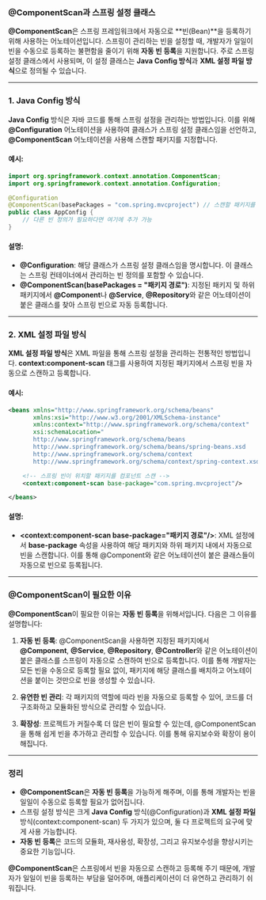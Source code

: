 ### **@ComponentScan과 스프링 설정 클래스**

**@ComponentScan**은 스프링 프레임워크에서 자동으로 **빈(Bean)**을 등록하기 위해 사용하는 어노테이션입니다. 스프링이 관리하는 빈을 설정할 때, 개발자가 일일이 빈을 수동으로 등록하는 불편함을 줄이기 위해 **자동 빈 등록**을 지원합니다. 주로 스프링 설정 클래스에서 사용되며, 이 설정 클래스는 **Java Config 방식**과 **XML 설정 파일 방식**으로 정의될 수 있습니다.

---

### **1. Java Config 방식**

**Java Config** 방식은 자바 코드를 통해 스프링 설정을 관리하는 방법입니다. 이를 위해 **@Configuration** 어노테이션을 사용하여 클래스가 스프링 설정 클래스임을 선언하고, **@ComponentScan** 어노테이션을 사용해 스캔할 패키지를 지정합니다.

#### **예시**:
```java
import org.springframework.context.annotation.ComponentScan;
import org.springframework.context.annotation.Configuration;

@Configuration
@ComponentScan(basePackages = "com.spring.mvcproject") // 스캔할 패키지를 지정
public class AppConfig {
    // 다른 빈 정의가 필요하다면 여기에 추가 가능
}
```

#### **설명**:
- **@Configuration**: 해당 클래스가 스프링 설정 클래스임을 명시합니다. 이 클래스는 스프링 컨테이너에서 관리하는 빈 정의를 포함할 수 있습니다.
- **@ComponentScan(basePackages = "패키지 경로")**: 지정된 패키지 및 하위 패키지에서 **@Component**나 **@Service**, **@Repository**와 같은 어노테이션이 붙은 클래스를 찾아 스프링 빈으로 자동 등록합니다.

---

### **2. XML 설정 파일 방식**

**XML 설정 파일 방식**은 XML 파일을 통해 스프링 설정을 관리하는 전통적인 방법입니다. **context:component-scan** 태그를 사용하여 지정된 패키지에서 스프링 빈을 자동으로 스캔하고 등록합니다.

#### **예시**:
```xml
<beans xmlns="http://www.springframework.org/schema/beans"
       xmlns:xsi="http://www.w3.org/2001/XMLSchema-instance"
       xmlns:context="http://www.springframework.org/schema/context"
       xsi:schemaLocation="
       http://www.springframework.org/schema/beans
       http://www.springframework.org/schema/beans/spring-beans.xsd
       http://www.springframework.org/schema/context
       http://www.springframework.org/schema/context/spring-context.xsd">

    <!-- 스프링 빈이 위치할 패키지를 컴포넌트 스캔 -->
    <context:component-scan base-package="com.spring.mvcproject"/>

</beans>
```

#### **설명**:
- **<context:component-scan base-package="패키지 경로"/>**: XML 설정에서 **base-package** 속성을 사용하여 해당 패키지와 하위 패키지 내에서 자동으로 빈을 스캔합니다. 이를 통해 @Component와 같은 어노테이션이 붙은 클래스들이 자동으로 빈으로 등록됩니다.

---

### **@ComponentScan이 필요한 이유**

**@ComponentScan**이 필요한 이유는 **자동 빈 등록**을 위해서입니다. 다음은 그 이유를 설명합니다:

1. **자동 빈 등록**: @ComponentScan을 사용하면 지정된 패키지에서 **@Component**, **@Service**, **@Repository**, **@Controller**와 같은 어노테이션이 붙은 클래스를 스프링이 자동으로 스캔하여 빈으로 등록합니다. 이를 통해 개발자는 모든 빈을 수동으로 등록할 필요 없이, 패키지에 해당 클래스를 배치하고 어노테이션을 붙이는 것만으로 빈을 생성할 수 있습니다.

2. **유연한 빈 관리**: 각 패키지의 역할에 따라 빈을 자동으로 등록할 수 있어, 코드를 더 구조화하고 모듈화된 방식으로 관리할 수 있습니다.

3. **확장성**: 프로젝트가 커질수록 더 많은 빈이 필요할 수 있는데, @ComponentScan을 통해 쉽게 빈을 추가하고 관리할 수 있습니다. 이를 통해 유지보수와 확장이 용이해집니다.

---

### **정리**
- **@ComponentScan**은 **자동 빈 등록**을 가능하게 해주며, 이를 통해 개발자는 빈을 일일이 수동으로 등록할 필요가 없어집니다.
- 스프링 설정 방식은 크게 **Java Config** 방식(@Configuration)과 **XML 설정 파일** 방식(context:component-scan) 두 가지가 있으며, 둘 다 프로젝트의 요구에 맞게 사용 가능합니다.
- **자동 빈 등록**은 코드의 모듈화, 재사용성, 확장성, 그리고 유지보수성을 향상시키는 중요한 기능입니다.

**@ComponentScan**은 스프링에서 빈을 자동으로 스캔하고 등록해 주기 때문에, 개발자가 일일이 빈을 등록하는 부담을 덜어주며, 애플리케이션이 더 유연하고 관리하기 쉬워집니다.